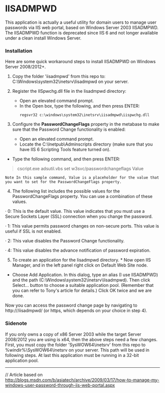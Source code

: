 IISADMPWD
=========
This application is actually a useful utility for domain users to manage user passwords via IIS web portal, based on Windows Server 2003 IISADMPWD.  
The IISADMPWD function is deprecated since IIS 6 and not longer available under a clean install Windows Server.

### Installation ###
Here are some quick workaround steps to install IISADMPWD on Windows Server 2008/2012+.  
  
1. Copy the folder 'iisadmpwd' from this repo to:
   C:\Windows\system32\inetsrv\Iisadmpwd on your server.

2. Register the IISpwchg.dll file in the Iisadmpwd directory:
	* Open an elevated command prompt.
	* In the Open box, type the following, and then press ENTER:  
		```
		regsvr32 c:\windows\system32\inetsrv\iisadmpwd\iispwchg.dll
		```

3.  Configure the **PasswordChangeFlags** property in the metabase to make sure that the Password Change functionality is enabled:

	* Open an elevated command prompt.
	* Locate the C:\Inetpub\Adminscripts directory (make sure that you have IIS 6 Scripting Tools feature turned on).

  * Type the following command, and then press ENTER:  
> cscript.exe adsutil.vbs set w3svc/passwordchangeflags Value

```
Note In this sample command, Value is a placeholder for the value that you want to set for the PasswordChangeFlags property.
```

4.  The following list includes the possible values for the PasswordChangeFlags property. You can use a combination of these values.

·       0: This is the default value. This value indicates that you must use a Secure Sockets Layer (SSL) connection when you change the password.

·       1: This value permits password changes on non-secure ports. This value is useful if SSL is not enabled.

·       2: This value disables the Password Change functionality.

·       4: This value disables the advance notification of password expiration.

 

5.   To create an application for the Iisadmpwd directory.
	* Now open IIS Manager, and in the left panel right click on Default Web Site node.
  * Choose Add Application. In this dialog, type an alias (I use IISADMPWD) and the path (C:\Windows\system32\inetsrv\Iisadmpwd). Then click Select... button to choose a suitable application pool. (Remember that you can refer to Tony's article  for details.) Click OK twice and we are done.

 
Now you can access the password change page by navigating to http://<server>/iisadmpwd/ (or https, which depends on your choice in step 4).

### Sidenote ###
If you only owns a copy of x86 Server 2003 while the target Server 2008/2012 you are using is x64, then the above steps need a few changes. First, you must copy the folder 'SysWOW64\inetsrv' from this repo to %windir%\SysWOW64\inetsrv on your server. This path will be used in following steps. At last this application must be running in a 32-bit application pool.

***

// Article based on http://blogs.msdn.com/b/asiatech/archive/2009/03/17/how-to-manage-my-windows-user-password-through-iis-web-portal.aspx
